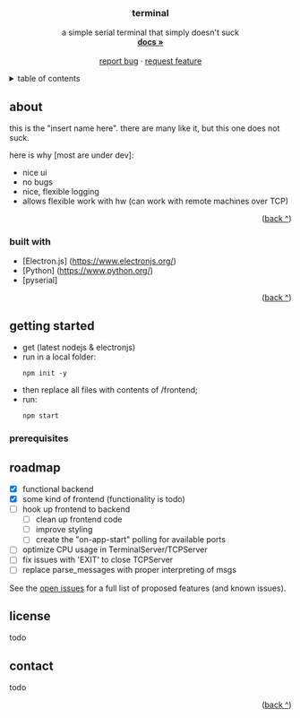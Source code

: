 <!-- PROJECT LOGO -->
<br />
<div align="center">
  <a href=""> <!--put logo here-->
    <!--<img src="images/logo.png" alt="Logo" width="80" height="80"> -->
  </a>

  <h3 align="center">terminal</h3>

  <p align="center">
    a simple serial terminal that simply doesn't suck
    <br />
    <a href="https://github.com/makaveevognyan/terminal/blob/main/README.md"><strong>docs »</strong></a>
    <br />
    <br />
    <a href="https://github.com/makaveevognyan/terminal/issues">report bug</a>
    ·
    <a href="https://github.com/makaveevognyan/terminal/issues">request feature</a>
  </p>
</div>

<!-- TABLE OF CONTENTS -->
<details>
  <summary>table of contents</summary>
  <ol>
    <li>
      <a href="#about-the-project">intro</a>
      <ul>
        <li><a href="#built-with">built with</a></li>
      </ul>
    </li>
    <li>
      <a href="#getting-started">getting started</a>
      <ul>
        <li><a href="#prerequisites">prerequisites</a></li>
        <li><a href="#installation">installation</a></li>
      </ul>
    </li>
    <li><a href="#roadmap">roadmap</a></li>
    <li><a href="#license">license</a></li>
    <li><a href="#contact">contact</a></li>
  </ol>
</details>

<!-- ABOUT THE PROJECT -->
## about

<!--[![Product Name Screen Shot][product-screenshot]](https://example.com)-->

this is the "insert name here". there are many like it, but this one does not suck.

here is why [most are under dev]:
* nice ui
* no bugs
* nice, flexible logging
* allows flexible work with hw (can work with remote machines over TCP)

<p align="right">(<a href="#top">back ^</a>)</p>

### built with

* [Electron.js] (https://www.electronjs.org/)
* [Python] (https://www.python.org/)
* [pyserial]

<p align="right">(<a href="#top">back ^</a>)</p>


<!-- GETTING STARTED -->
## getting started

- get (latest nodejs & electronjs)
- run in a local folder: 
    ```
    npm init -y
    ```
- then replace all files with contents of /frontend;
- run:
    ```
    npm start
    ```

### prerequisites


<!-- ROADMAP -->
## roadmap

- [x] functional backend
- [x] some kind of frontend (functionality is todo)
- [ ] hook up frontend to backend
  - [ ] clean up frontend code
  - [ ] improve styling
  - [ ] create the "on-app-start" polling for available ports
- [ ] optimize CPU usage in TerminalServer/TCPServer
- [ ] fix issues with 'EXIT' to close TCPServer
- [ ] replace parse_messages with proper interpreting of msgs

See the [open issues](https://github.com/makaveevognyan/terminal/issues) for a full list of proposed features (and known issues).

## license
todo
## contact
todo

<p align="right">(<a href="#top">back ^</a>)</p>
